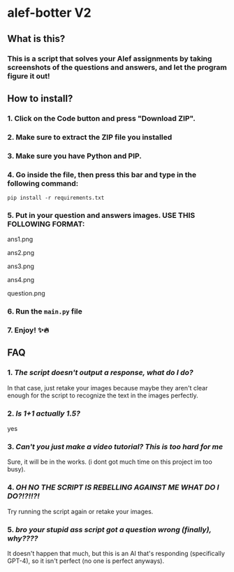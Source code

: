 # alef-botter V2

## What is this?
### This is a script that solves your Alef assignments by taking screenshots of the questions and answers, and let the program figure it out!


## How to install?
### 1. Click on the Code button and press "Download ZIP".
### 2. Make sure to extract the ZIP file you installed
### 3. Make sure you have Python and PIP.
### 4. Go inside the file, then press this bar and type in the following command:
```
pip install -r requirements.txt
```
### 5. Put in your question and answers images. USE THIS FOLLOWING FORMAT:
ans1.png

ans2.png

ans3.png

ans4.png

question.png
### 6. Run the `main.py` file
### 7. Enjoy! ✨🔥



## FAQ

### 1. *The script doesn't output a response, what do I do?*
 In that case, just retake your images because maybe they aren't clear enough for the script to recognize the text in the images perfectly.

### 2. *Is 1+1 actually 1.5?*
yes

### 3. *Can't you just make a video tutorial? This is too hard for me*
Sure, it will be in the works. (i dont got much time on this project im too busy).

### 4. *OH NO THE SCRIPT IS REBELLING AGAINST ME WHAT DO I DO?!?!!?!*
Try running the script again or retake your images.

### 5. *bro your stupid ass script got a question wrong (finally), why????*
It doesn't happen that much, but this is an AI that's responding (specifically GPT-4), so it isn't perfect (no one is perfect anyways).
